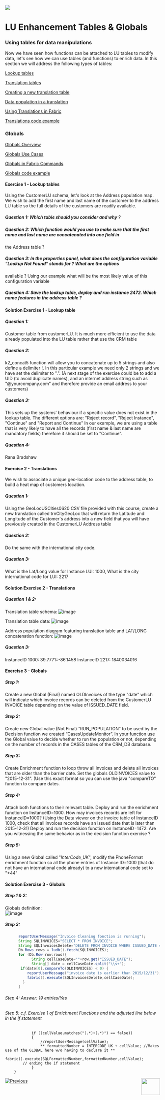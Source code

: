 ![](/academy/Training_Level_1/05_LU_Enhancements/images/EnhancementTablesState.PNG) 

#   LU Enhancement Tables & Globals


### Using tables for data manipulations

Now we have seen how functions can be attached to LU tables to modify data, let's see how we can use tables (and functions) 
to enrich data.
In this section we will address the following types of tables:

[Lookup tables](/articles/07_table_population/11_lookup_tables.md)

[Translation tables](/articles/09_translations/01_translations_overview_and_use_cases.md)

[Creating a new translation table](/articles/09_translations/02_creating_a_new_translation_in_fabric.md) 

[Data population in a translation](/articles/09_translations/03_data_population_in_a_translation.md)

[Using Translations in Fabric](/articles/09_translations/04_using_translations_in_fabric.md)

[Translations code example](/articles/09_translations/05_translations_code_examples.md)



### Globals

[Globals Overview](/articles/08_globals/01_globals_overview.md)

[Globals Use Cases](/articles/08_globals/02_globals_use_cases.md)

[Globals in Fabric Commands](/articles/08_globals/03_set_globals.md)

[Globals code example](/articles/08_globals/04_globals_code_examples.md)





#### Exercise 1 - Lookup tables

Using the CustomerLU schema, let's look at the Address population map. We wish to add the first name and last name of the 
customer to the address LU table so the full details of the customers are readily available.

##### Question 1: Which table should you consider and why ?

##### Question 2: Which function would you use to make sure that the first name and last name are concatenated into one field in 
the Address table ?

##### Question 3: In the properties panel, what does the configuration variable "Lookup Not Found" stands for ? What are the options 
available ? Using our example what will be the most likely value of this configuration variable

##### Question 4: Save the lookup table, deploy and run instance 2472. Which name features in the address table ?




#### Solution Exercise 1 - Lookup table

##### Question 1: 
Customer table from customerLU. It is much more efficient to use the data already populated into the LU table rather that use
the CRM table

##### Question 2: 
k2_concat5 function will allow you to concatenate up to 5 strings and also define a delimiter !. In this particular example we 
need only 2 strings and we have set the delimiter to ".". (A next stage of the exercise could be to add a UID (to avoid duplicate
names), and an internet address string such as "@yourcompany.com" and therefore provide an email address to your customers)

##### Question 3:
This sets up the systems' behaviour if a specific value does not exist in the lookup table. The different options are: "Reject record", 
"Reject Instance", "Continue" and "Report and Continue"
In our example, we are using a table that is very likely to have all the records (first name & last name are mandatory fields) 
therefore it should be set to "Continue".

##### Question 4: 
Rana Bradshaw




#### Exercise 2 - Translations
We wish to associate a unique geo-location code to the address table, to build a heat map of customers location.

##### Question 1: 
Using the GeoLocUSCities0620 CSV file provided with this course, create a new translation called trnCityGeoLoc that will 
return the Latitude and Longitude of the Customer's address into a new field that you will have previously created in the 
CustomerLU Address table

##### Question 2: 
Do the same with the international city code.

##### Question 3: 
What is the Lat/Long value for Instance LUI: 1000, What is the city international code for LUI: 2217



#### Solution Exercise 2 - Translations

##### Question 1 & 2:

Translation table schema:
![image](/academy/Training_Level_1/05_LU_Enhancements/images/TransExe2-OverviewCapture%20(3).PNG) 


Translation table data:
![image](/academy/Training_Level_1/05_LU_Enhancements/images/TransExe2-OverviewCapture%20(2).PNG) 


Address population diagram featuring translation table and LAT/LONG concatenation function:
![image](/academy/Training_Level_1/05_LU_Enhancements/images/TransExe2-OverviewCapture%20(1).PNG)  


##### Question 3:
InstanceID 1000: 39.7771::-86.1458
InstanceID 2217: 1840034016



#### Exercise 3 - Globals
##### Step 1: 
Create a new Global (Final) named OLDInvoices of the type "date" which will indicate which invoice records can be 
deleted from the CustomerLU INVOICE table depending on the value of ISSUED_DATE field.

##### Step 2: 
Create new Global value (Not Final) “RUN_POPULATION” to be used by the Decision function we created 
“CasesUpdateMonitor”. In your function use the Global value to decide whether to run the population or not, depending on the number 
of records in the CASES tables of the CRM_DB database. 

##### Step 3: 
Create Enrichment function to loop throw all Invoices and delete all invoices that are older than the barrier date.
Set the globals OLDINVOICES value to "2015-12-31". (Use this exact format so you can use the java "compareTO" function to compare dates. 

##### Step 4: 
Attach both functions to their relevant table.
Deploy and run the enrichment function on InstanceID=1000. How may invoices records are left for InstanceID=1000? (Using the Data 
viewer on the invoice table of InstanceID 1000, check that all invoices records have an issued date that is later than 2015-12-31)
Deploy and run the decision function on InstanceID=1472. Are you witnessing the same behavior as in the decision function exercise ? 

##### Step 5:
Using a new Global called "*InterCode_UK*", modify the PhoneFormat enrichment function so all the phone entries of Instance ID=1000
(that do not have an international code already) to a new international code set to "+44"




#### Solution Exercise 3 - Globals

##### Step 1 & 2:
Globals definition:    
![image](/academy/Training_Level_1/05_LU_Enhancements/images/GlobalExe3OverviewCapture.png)


##### Step 3:      
      
```java
      reportUserMessage("Invoice Cleaning fonction is running");
      String SQLINVOICES="SELECT * FROM INVOICE";
      String SQLInvoicesDelete="DELETE FROM INVOICE WHERE ISSUED_DATE = ?";
      Db.Rows rows = ludb().fetch(SQLINVOICES);
      for (Db.Row row:rows){
            String cellCaseDate=""+row.get("ISSUED_DATE");
            String[] date = cellCaseDate.split("\\s+");
       if(date[0].compareTo(OLDINVOICES) < 0) {
          reportUserMessage("invoice date is earlier than 2015/12/31");
          fabric().execute(SQLInvoicesDelete,cellCaseDate);
        }
      }
```
###### Step 4: Answer: 19 entries/Yes

###### Step 5: c.f. Exercise 1 of Enrichment Functions and the adjusted line below in the if statement
            
                if ((cellValue.matches("(.*)+(.*)") == false))
                {
                    //reportUserMessage(cellValue);
                    ** formattedNumber = INTERCODE_UK + cellValue; //Makes use of the GLOBAL here w/o having to declare it **
                    fabric().execute(SQLFormattedNumber,formattedNumber,cellValue);
            // ending the if statement		
                }
        }


[![Previous](/articles/images/Previous.png)](/academy/Training_Level_1/05_LU_Enhancements/03_LU_Enhancements_Functions_flow.md)
[<img align="right" width="60" height="54" src="/articles/images/Next.png">](/academy/Training_Level_1/05_LU_Enhancements/05_LU_Enhancements_Quiz.md)

